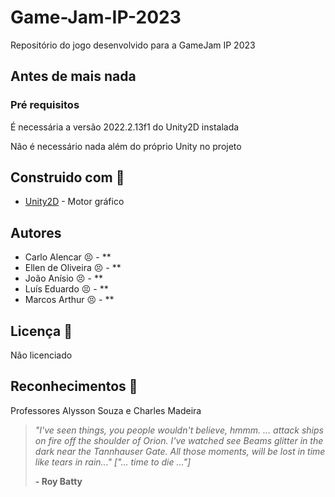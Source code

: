 # Game-Jam-IP-2023

Repositório do jogo desenvolvido para a GameJam IP 2023 

## Antes de mais nada 
### Pré requisitos
É necessária a versão 2022.2.13f1 do Unity2D instalada

Não é necessário nada além do próprio Unity no projeto

## Construido com :construction_worker:
* [Unity2D](https://unity.com/pt) - Motor gráfico

## Autores
* Carlo Alencar :persevere: - **
* Ellen de Oliveira :persevere: - **
* João Anísio :persevere: - **
* Luís Eduardo :persevere: - **
* Marcos Arthur :persevere: - **


## Licença :cop:
Não licenciado

## Reconhecimentos :two_men_holding_hands:
Professores Alysson Souza e Charles Madeira

> *"I've seen things, you people wouldn't believe, hmmm.
... attack ships on fire off the shoulder of Orion.
I've watched see Beams glitter in the dark near the Tannhauser Gate.
All those moments, will be lost in time like tears in rain..."
["... time to die ..."]* 
>
> __- Roy Batty__

